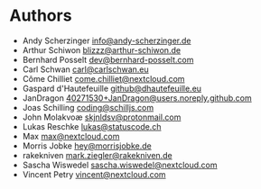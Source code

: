 <!--
  - SPDX-FileCopyrightText: 2024 Nextcloud GmbH and Nextcloud contributors
  - SPDX-License-Identifier: AGPL-3.0-or-later
-->
# Authors

- Andy Scherzinger <info@andy-scherzinger.de>
- Arthur Schiwon <blizzz@arthur-schiwon.de>
- Bernhard Posselt <dev@bernhard-posselt.com>
- Carl Schwan <carl@carlschwan.eu>
- Côme Chilliet <come.chilliet@nextcloud.com>
- Gaspard d'Hautefeuille <github@dhautefeuille.eu>
- JanDragon <40271530+JanDragon@users.noreply.github.com>
- Joas Schilling <coding@schilljs.com>
- John Molakvoæ <skjnldsv@protonmail.com>
- Lukas Reschke <lukas@statuscode.ch>
- Max <max@nextcloud.com>
- Morris Jobke <hey@morrisjobke.de>
- rakekniven <mark.ziegler@rakekniven.de>
- Sascha Wiswedel <sascha.wiswedel@nextcloud.com>
- Vincent Petry <vincent@nextcloud.com>
